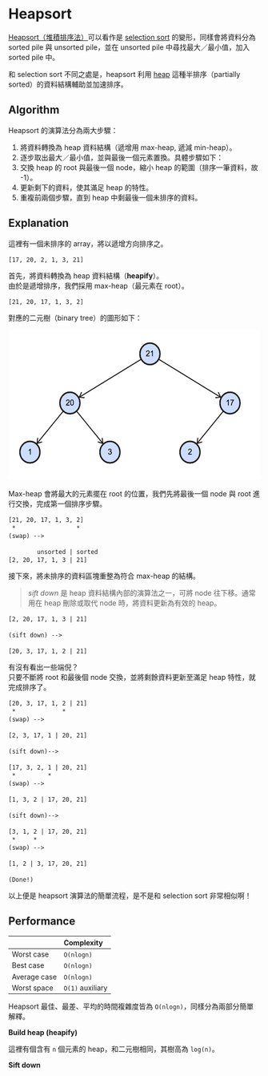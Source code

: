 # Heapsort

[Heapsort（堆積排序法）][wiki-heapsort]可以看作是 [selection sort][wiki-selection-sort] 的變形，同樣會將資料分為 sorted pile 與 unsorted pile，並在 unsorted pile 中尋找最大／最小值，加入 sorted pile 中。

和 selection sort 不同之處是，heapsort 利用 [heap][wiki-heap] 這種半排序（partially sorted）的資料結構輔助並加速排序。

## Algorithm

Heapsort 的演算法分為兩大步驟：

1. 將資料轉換為 heap 資料結構（遞增用 max-heap, 遞減 min-heap）。
2. 逐步取出最大／最小值，並與最後一個元素置換。具體步驟如下：
  1. 交換 heap 的 root 與最後一個 node，縮小 heap 的範圍（排序一筆資料，故 -1）。
  2. 更新剩下的資料，使其滿足 heap 的特性。
  3. 重複前兩個步驟，直到 heap 中剩最後一個未排序的資料。

## Explanation

這裡有一個未排序的 array，將以遞增方向排序之。

```
[17, 20, 2, 1, 3, 21]
```

首先，將資料轉換為 heap 資料結構（**heapify**）。  
由於是遞增排序，我們採用 max-heap（最元素在 root）。

```
[21, 20, 17, 1, 3, 2]
```

對應的二元樹（binary tree）的圖形如下：

<img src="tree.png" height="300px" />

Max-heap 會將最大的元素擺在 root 的位置，我們先將最後一個 node 與 root 進行交換，完成第一個排序步驟。

```
[21, 20, 17, 1, 3, 2]
 *                 *
(swap) -->

        unsorted | sorted
[2, 20, 17, 1, 3 | 21]
```

接下來，將未排序的資料區塊重整為符合 max-heap 的結構。

> _sift down_ 是 heap 資料結構內部的演算法之一，可將 node 往下移。通常用在 heap 刪除或取代 node 時，將資料更新為有效的 heap。

```
[2, 20, 17, 1, 3 | 21]

(sift down) -->

[20, 3, 17, 1, 2 | 21]
```

有沒有看出一些端倪？  
只要不斷將 root 和最後個 node 交換，並將剩餘資料更新至滿足 heap 特性，就完成排序了。

```
[20, 3, 17, 1, 2 | 21]
 *             *
(swap) -->

[2, 3, 17, 1 | 20, 21]

(sift down)-->

[17, 3, 2, 1 | 20, 21]
 *         *  
(swap) -->

[1, 3, 2 | 17, 20, 21]

(sift down)-->

[3, 1, 2 | 17, 20, 21]
 *     *
(swap) -->

[1, 2 | 3, 17, 20, 21]

(Done!)
```

以上便是 heapsort 演算法的簡單流程，是不是和 selection sort 非常相似啊！


## Performance

|              | Complexity       |
| :----------- | :--------------- |
| Worst case   | `O(nlogn)`       |
| Best case    | `O(nlogn)`       |
| Average case | `O(nlogn)`       |
| Worst space  | `O(1)` auxiliary |

Heapsort 最佳、最差、平均的時間複雜度皆為 `O(nlogn)`，同樣分為兩部分簡單解釋。

**Build heap (heapify)**

這裡有個含有 `n` 個元素的 heap，和二元樹相同，其樹高為 `log(n)`。

**Sift down**

[wiki-heap]: https://en.wikipedia.org/wiki/Heap_(data_structure)
[wiki-heapsort]: https://en.wikipedia.org/wiki/Heapsort
[wiki-selection-sort]: https://en.wikipedia.org/wiki/Selection_sort
